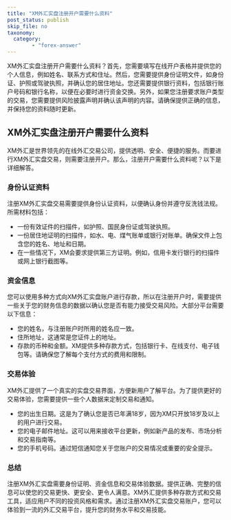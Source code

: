 ```yaml
---
title: "XM外汇实盘注册开户需要什么资料"
post_status: publish
skip_file: no
taxonomy:
  category:
        - "forex-answer"
---
```


XM外汇实盘注册开户需要什么资料？首先，您需要填写在线开户表格并提供您的个人信息，例如姓名、联系方式和住址。然后，您需要提供身份证明文件，如身份证、护照或驾驶执照，并确认您的居住地址。您还需要提供银行资料，包括银行账户号码和银行名称，以便在必要时进行资金交换。另外，如果您注册要求账户类型的交易，您需要提供风险披露声明并确认该声明的内容。请确保提供正确的信息，并保持您的资料随时更新。

## XM外汇实盘注册开户需要什么资料

XM外汇是世界领先的在线外汇交易公司，提供透明、安全、便捷的服务。而要进行XM外汇实盘交易，则需要注册开户。那么，注册开户需要什么资料呢？以下是详细解答。

### 身份认证资料

注册XM外汇实盘交易需要提供身份认证资料，以便确认身份并遵守反洗钱法规。 所需材料包括：

- 一份有效证件的扫描件，如护照、国民身份证或驾驶执照。
- 一份居住地证明的扫描件，如水、电、煤气账单或银行对账单。确保文件上包含您的姓名、地址和日期。
- 在一些情况下，XM会要求提供第三方证明。例如，信用卡发行银行的扫描件或网上银行截图等。

### 资金信息

您可以使用多种方式向XM外汇实盘账户进行存款，所以在注册开户时，需要提供一些关于您的财务信息的数据以确认您是否有能力接受交易风险。大部分平台需要以下信息：

- 您的姓名，与注册账户时所用的姓名应一致。
- 住所地址，这通常是您证件上的地址。
- 存款的币种和金额。XM提供多种存款方式，包括银行卡、在线支付、电子钱包等。请确保您了解每个支付方式的费用和限制。

### 交易体验

XM外汇提供了一个真实的实盘交易界面，方便新用户了解平台。为了提供更好的交易体验，您需要提供一些个人数据来定制交易和通知。

- 您的出生日期。这是为了确认您是否已年满18岁，因为XM只开放18岁及以上的用户进行交易。
- 您的电子邮件地址。这可以用来接收平台更新，例如新产品的发布、市场分析和交易指南等。
- 您的手机号码。通过短信通知您关于您账户的交易情况或重要的安全提示。

### 总结

注册XM外汇实盘需要身份证明、资金信息和交易体验数据。提供正确、完整的信息可以使您的交易更快、更安全、更令人满意。XM外汇提供多种存款方式和交易工具，适应用户不同的投资风格和需求。通过注册XM外汇实盘交易账户，您可以体验到一流的外汇交易平台，提升您的财务水平和交易技能。